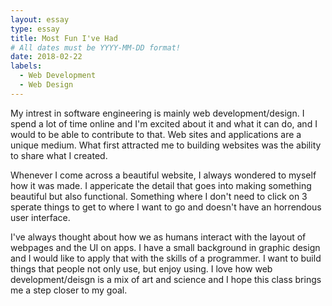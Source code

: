 ```yaml
---
layout: essay
type: essay
title: Most Fun I've Had
# All dates must be YYYY-MM-DD format!
date: 2018-02-22
labels:
  - Web Development
  - Web Design
---
```


My intrest in software engineering is mainly web development/design. I spend a lot of time online and I'm excited about it and what it can do, and I would to be able to contribute to that. Web sites and applications are a unique medium. What first attracted me to building websites was the ability to share what I created.

Whenever I come across a beautiful website, I always wondered to myself how it was made. I appericate the detail that goes into making something beautiful but also functional. Something where I don't need to click on 3 sperate things to get to where I want to go and doesn't have an horrendous user interface. 

I've always thought about how we as humans interact with the layout of webpages and the UI on apps. I have a small background in graphic design and I would like to apply that with the skills of a programmer. I want to build things that people not only use, but enjoy using. I love how web development/deisgn is a mix of art and science and I hope this class brings me a step closer to my goal. 
